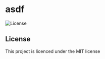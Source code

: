 # asdf

![License](https://img.shields.io/badge/License-MIT-green)

## License

This project is licenced under the MIT license
